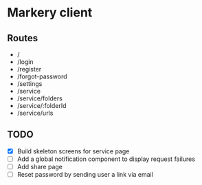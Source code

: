 # Markery client

## Routes

- /
- /login
- /register
- /forgot-password
- /settings
- /service
- /service/folders
- /service/:folderId
- /service/urls

## TODO

- [x] Build skeleton screens for service page
- [ ] Add a global notification component to display request failures
- [ ] Add share page
- [ ] Reset password by sending user a link via email
